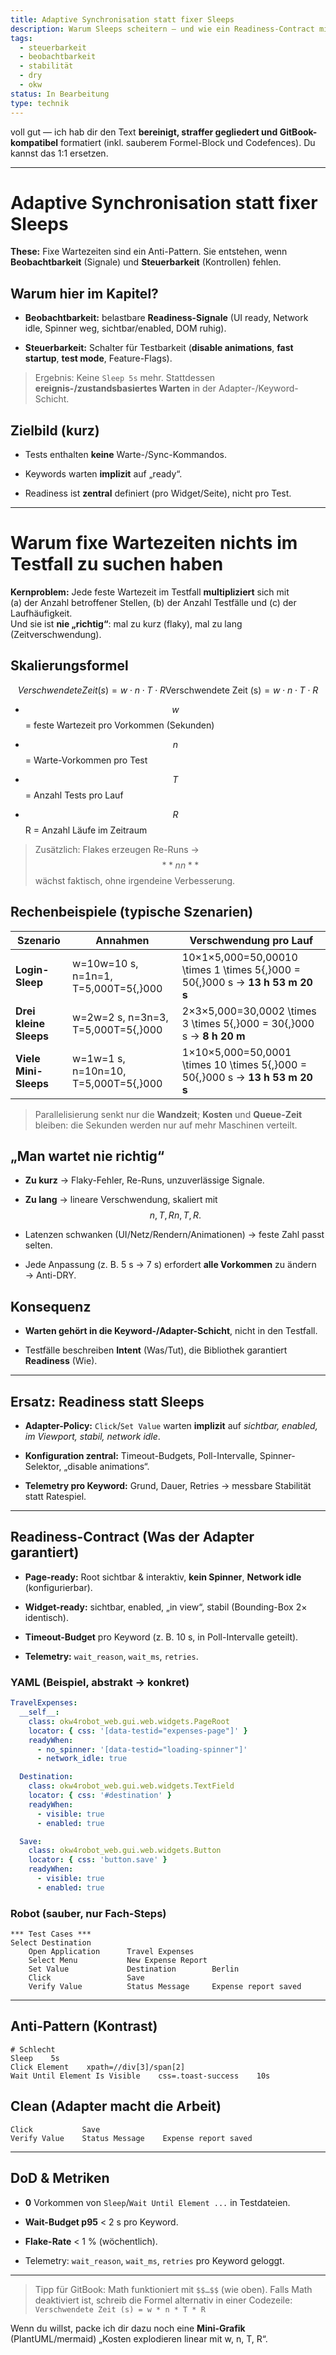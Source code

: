 ```yaml
---
title: Adaptive Synchronisation statt fixer Sleeps
description: Warum Sleeps scheitern – und wie ein Readiness-Contract mit Observability & Controllability sie ersetzt.
tags:
  - steuerbarkeit
  - beobachtbarkeit
  - stabilität
  - dry
  - okw
status: In Bearbeitung
type: technik
---
```


voll gut — ich hab dir den Text **bereinigt, straffer gegliedert und GitBook-kompatibel** formatiert (inkl. sauberem Formel-Block und Codefences). Du kannst das 1:1 ersetzen.

---

# Adaptive Synchronisation statt fixer Sleeps

**These:** Fixe Wartezeiten sind ein Anti-Pattern. Sie entstehen, wenn **Beobachtbarkeit** (Signale) und **Steuerbarkeit** (Kontrollen) fehlen.

## Warum hier im Kapitel?

- **Beobachtbarkeit:** belastbare **Readiness-Signale** (UI ready, Network idle, Spinner weg, sichtbar/enabled, DOM ruhig).
    
- **Steuerbarkeit:** Schalter für Testbarkeit (**disable animations**, **fast startup**, **test mode**, Feature-Flags).
    

> Ergebnis: Keine `Sleep 5s` mehr. Stattdessen **ereignis-/zustandsbasiertes Warten** in der Adapter-/Keyword-Schicht.

## Zielbild (kurz)

- Tests enthalten **keine** Warte-/Sync-Kommandos.
    
- Keywords warten **implizit** auf „ready“.
    
- Readiness ist **zentral** definiert (pro Widget/Seite), nicht pro Test.
    

---

# Warum fixe Wartezeiten nichts im Testfall zu suchen haben

**Kernproblem:** Jede feste Wartezeit im Testfall **multipliziert** sich mit  
(a) der Anzahl betroffener Stellen, (b) der Anzahl Testfälle und (c) der Laufhäufigkeit.  
Und sie ist **nie „richtig“**: mal zu kurz (flaky), mal zu lang (Zeitverschwendung).

## Skalierungsformel

$$Verschwendete Zeit (s)=w⋅n⋅T⋅R\text{Verschwendete Zeit (s)} = w \cdot n \cdot T \cdot R$$

- $$w$$ = feste Wartezeit pro Vorkommen (Sekunden)
    
- $$n$$ = Warte-Vorkommen pro Test
    
- $$T$$ = Anzahl Tests pro Lauf
    
- $$R$$R = Anzahl Läufe im Zeitraum
    

> Zusätzlich: Flakes erzeugen Re-Runs → $$**nn**$$ wächst faktisch, ohne irgendeine Verbesserung.

## Rechenbeispiele (typische Szenarien)

|Szenario|Annahmen|Verschwendung pro Lauf|
|---|---|---|
|**Login-Sleep**|w=10w=10 s, n=1n=1, T=5,000T=5{,}000|10×1×5,000=50,00010 \times 1 \times 5{,}000 = 50{,}000 s → **13 h 53 m 20 s**|
|**Drei kleine Sleeps**|w=2w=2 s, n=3n=3, T=5,000T=5{,}000|2×3×5,000=30,0002 \times 3 \times 5{,}000 = 30{,}000 s → **8 h 20 m**|
|**Viele Mini-Sleeps**|w=1w=1 s, n=10n=10, T=5,000T=5{,}000|1×10×5,000=50,0001 \times 10 \times 5{,}000 = 50{,}000 s → **13 h 53 m 20 s**|

> Parallelisierung senkt nur die **Wandzeit**; **Kosten** und **Queue-Zeit** bleiben: die Sekunden werden nur auf mehr Maschinen verteilt.

## „Man wartet nie richtig“

- **Zu kurz** → Flaky-Fehler, Re-Runs, unzuverlässige Signale.
    
- **Zu lang** → lineare Verschwendung, skaliert mit $$n,T,Rn, T, R.$$
    
- Latenzen schwanken (UI/Netz/Rendern/Animationen) → feste Zahl passt selten.
    
- Jede Anpassung (z. B. 5 s → 7 s) erfordert **alle Vorkommen** zu ändern → Anti-DRY.
    

## Konsequenz

- **Warten gehört in die Keyword-/Adapter-Schicht**, nicht in den Testfall.
    
- Testfälle beschreiben **Intent** (Was/Tut), die Bibliothek garantiert **Readiness** (Wie).
    

---

## Ersatz: Readiness statt Sleeps

- **Adapter-Policy:** `Click`/`Set Value` warten **implizit** auf _sichtbar, enabled, im Viewport, stabil, network idle_.
    
- **Konfiguration zentral:** Timeout-Budgets, Poll-Intervalle, Spinner-Selektor, „disable animations“.
    
- **Telemetry pro Keyword:** Grund, Dauer, Retries → messbare Stabilität statt Ratespiel.
    

---

## Readiness-Contract (Was der Adapter garantiert)

- **Page-ready:** Root sichtbar & interaktiv, **kein Spinner**, **Network idle** (konfigurierbar).
    
- **Widget-ready:** sichtbar, enabled, „in view“, stabil (Bounding-Box 2× identisch).
    
- **Timeout-Budget** pro Keyword (z. B. 10 s, in Poll-Intervalle geteilt).
    
- **Telemetry:** `wait_reason`, `wait_ms`, `retries`.
    

### YAML (Beispiel, abstrakt → konkret)

```yaml
TravelExpenses:
  __self__:
    class: okw4robot_web.gui.web.widgets.PageRoot
    locator: { css: '[data-testid="expenses-page"]' }
    readyWhen:
      - no_spinner: '[data-testid="loading-spinner"]'
      - network_idle: true

  Destination:
    class: okw4robot_web.gui.web.widgets.TextField
    locator: { css: '#destination' }
    readyWhen:
      - visible: true
      - enabled: true

  Save:
    class: okw4robot_web.gui.web.widgets.Button
    locator: { css: 'button.save' }
    readyWhen:
      - visible: true
      - enabled: true
```

### Robot (sauber, nur Fach-Steps)

```robot
*** Test Cases ***
Select Destination
    Open Application      Travel Expenses
    Select Menu           New Expense Report
    Set Value             Destination        Berlin
    Click                 Save
    Verify Value          Status Message     Expense report saved
```

---

## Anti-Pattern (Kontrast)

```robot
# Schlecht
Sleep    5s
Click Element    xpath=//div[3]/span[2]
Wait Until Element Is Visible    css=.toast-success    10s
```

## Clean (Adapter macht die Arbeit)

```robot
Click           Save
Verify Value    Status Message    Expense report saved
```

---

## DoD & Metriken

- **0** Vorkommen von `Sleep`/`Wait Until Element ...` in Testdateien.
    
- **Wait-Budget p95** < 2 s pro Keyword.
    
- **Flake-Rate** < 1 % (wöchentlich).
    
- Telemetry: `wait_reason`, `wait_ms`, `retries` pro Keyword geloggt.
    

---

> Tipp für GitBook: Math funktioniert mit `$$…$$` (wie oben). Falls Math deaktiviert ist, schreib die Formel alternativ in einer Codezeile:  
> `Verschwendete Zeit (s) = w * n * T * R`

Wenn du willst, packe ich dir dazu noch eine **Mini-Grafik** (PlantUML/mermaid) „Kosten explodieren linear mit w, n, T, R“.